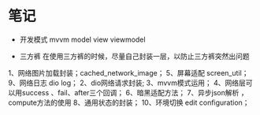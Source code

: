 # 笔记

* 开发模式
mvvm
model
view
viewmodel

* 三方裤
  在使用三方裤的时候，尽量自己封装一层，以防止三方裤突然出问题

1、网络图片加载封装；cached_network_image；
5、屏幕适配 screen_util；
9、网络日志 dio log；
2、dio网络请求封装;
3、mvvm模式运用；
4、网络层可以用success 、fail、after三个回调；
6、暗黑适配方法；
7、异步json解析 ，compute方法的使用
8、通用状态的封装；
10、环境切换 edit configuration；